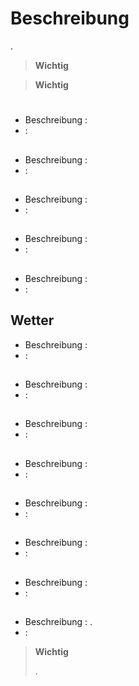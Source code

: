# Beschreibung

. 

>**Wichtig**
>
> 

>**Wichtig**
>
>


# 

## 

- Beschreibung : 
-  : 

## 

- Beschreibung : 
-  : 

## 

- Beschreibung : 
-  : 

## 

- Beschreibung : 
-  : 

## 

- Beschreibung : 
-  : 

## Wetter

- Beschreibung : 
-  : 

## 

- Beschreibung : 
-  : 

## 

- Beschreibung : 
-  : 

## 

- Beschreibung : 
-  : 

## 

- Beschreibung : 
-  : 

## 

- Beschreibung : 
-  : 

## 

- Beschreibung : 
-  : 

## 

- Beschreibung : . 
-  : 

>**Wichtig**
>
>. 
